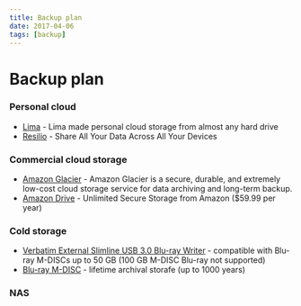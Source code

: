 ```yaml
---
title: Backup plan
date: 2017-04-06
tags: [backup]
---
```


# Backup plan

### Personal cloud

* [Lima](https://meetlima.com/) - Lima made personal cloud storage from almost any hard drive
* [Resilio](https://www.resilio.com/individuals/) - Share All Your Data Across All Your Devices

### Commercial cloud storage

* [Amazon Glacier](https://aws.amazon.com/glacier/) - Amazon Glacier is a secure, durable, and extremely low-cost cloud storage service for data archiving and long-term backup.
* [Amazon Drive](https://www.amazon.com/clouddrive/home) - Unlimited Secure Storage from Amazon ($59.99 per year)

 
### Cold storage

* [Verbatim External Slimline USB 3.0 Blu-ray Writer](http://www.verbatim-europe.co.uk/en/prod/external-slimline-blu-ray-writer-43890/) - compatible with Blu-ray M-DISCs up to 50 GB (100 GB M-DISC Blu-ray not supported)
* [Blu-ray M-DISC](http://www.verbatim-europe.co.uk/en/cat/mdisc-archival-media/) - lifetime archival storafe (up to 1000 years)


### NAS